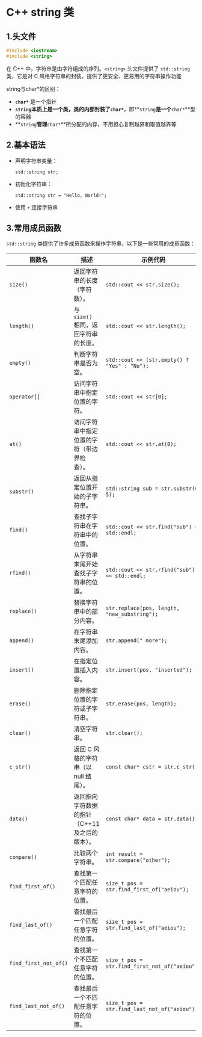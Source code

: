 # C++ string 类

## 1.头文件

```c++
#include <iostream>
#include <string>
```

在 C++ 中，字符串是由字符组成的序列。`<string>` 头文件提供了 `std::string` 类，它是对 C 风格字符串的封装，提供了更安全、更易用的字符串操作功能

string与char*的区别：

- **`char*`** 是一个指针
- **`string`**本质上是一个类，类的内部封装了**`char*`**，即**`string`**是一个**`char*`**型的容器
- **`string`**管理**`char*`**所分配的内存，不用担心复制越界和取值越界等



## 2.基本语法

- 声明字符串变量：

  ```
  std::string str;
  ```

- 初始化字符串：

  ```
  std::string str = "Hello, World!";
  ```

- 使用 `+` 连接字符串



## 3.常用成员函数

`std::string` 类提供了许多成员函数来操作字符串，以下是一些常用的成员函数：

  | 函数名                | 描述                                           | 示例代码                                       |
  | --------------------- | ---------------------------------------------- | ---------------------------------------------- |
  | `size()`              | 返回字符串的长度（字符数）。                   | `std::cout << str.size();`                     |
  | `length()`            | 与 `size()` 相同，返回字符串的长度。           | `std::cout << str.length();`                   |
  | `empty()`             | 判断字符串是否为空。                           | `std::cout << (str.empty() ? "Yes" : "No");`   |
  | `operator[]`          | 访问字符串中指定位置的字符。                   | `std::cout << str[0];`                         |
  | `at()`                | 访问字符串中指定位置的字符（带边界检查）。     | `std::cout << str.at(0);`                      |
  | `substr()`            | 返回从指定位置开始的子字符串。                 | `std::string sub = str.substr(0, 5);`          |
  | `find()`              | 查找子字符串在字符串中的位置。                 | `std::cout << str.find("sub") << std::endl;`   |
  | `rfind()`             | 从字符串末尾开始查找子字符串的位置。           | `std::cout << str.rfind("sub") << std::endl;`  |
  | `replace()`           | 替换字符串中的部分内容。                       | `str.replace(pos, length, "new_substring");`   |
  | `append()`            | 在字符串末尾添加内容。                         | `str.append(" more");`                         |
  | `insert()`            | 在指定位置插入内容。                           | `str.insert(pos, "inserted");`                 |
  | `erase()`             | 删除指定位置的字符或子字符串。                 | `str.erase(pos, length);`                      |
  | `clear()`             | 清空字符串。                                   | `str.clear();`                                 |
  | `c_str()`             | 返回 C 风格的字符串（以 null 结尾）。          | `const char* cstr = str.c_str();`              |
  | `data()`              | 返回指向字符数据的指针（C++11 及之后的版本）。 | `const char* data = str.data();`               |
  | `compare()`           | 比较两个字符串。                               | `int result = str.compare("other");`           |
  | `find_first_of()`     | 查找第一个匹配任意字符的位置。                 | `size_t pos = str.find_first_of("aeiou");`     |
  | `find_last_of()`      | 查找最后一个匹配任意字符的位置。               | `size_t pos = str.find_last_of("aeiou");`      |
  | `find_first_not_of()` | 查找第一个不匹配任意字符的位置。               | `size_t pos = str.find_first_not_of("aeiou");` |
  | `find_last_not_of()`  | 查找最后一个不匹配任意字符的位置。             | `size_t pos = str.find_last_not_of("aeiou");`  |